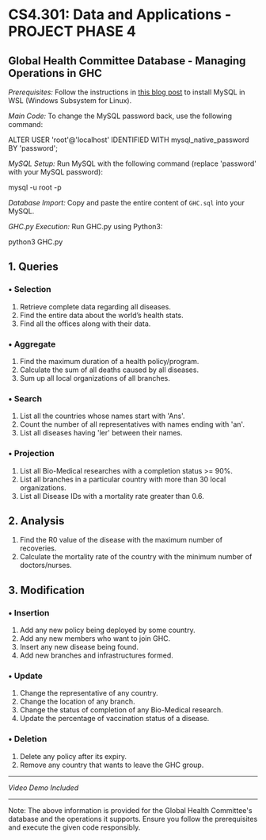 # CS4.301: Data and Applications - PROJECT PHASE 4

## Global Health Committee Database - Managing Operations in GHC

*Prerequisites:* Follow the instructions in [this blog post](https://blog.rajnath.dev/mysql/) to install MySQL in WSL (Windows Subsystem for Linux).

*Main Code:* To change the MySQL password back, use the following command:

ALTER USER 'root'@'localhost' IDENTIFIED WITH mysql_native_password BY 'password';


*MySQL Setup:* Run MySQL with the following command (replace 'password' with your MySQL password):

mysql -u root -p


*Database Import:* Copy and paste the entire content of `GHC.sql` into your MySQL.

*GHC.py Execution:* Run GHC.py using Python3:

python3 GHC.py


## 1. Queries
### • Selection
1. Retrieve complete data regarding all diseases.
2. Find the entire data about the world’s health stats.
3. Find all the offices along with their data.

### • Aggregate
1. Find the maximum duration of a health policy/program.
2. Calculate the sum of all deaths caused by all diseases.
3. Sum up all local organizations of all branches.

### • Search
1. List all the countries whose names start with 'Ans'.
2. Count the number of all representatives with names ending with 'an'.
3. List all diseases having 'ler' between their names.

### • Projection
1. List all Bio-Medical researches with a completion status >= 90%.
2. List all branches in a particular country with more than 30 local organizations.
3. List all Disease IDs with a mortality rate greater than 0.6.

## 2. Analysis
1. Find the R0 value of the disease with the maximum number of recoveries.
2. Calculate the mortality rate of the country with the minimum number of doctors/nurses.

## 3. Modification
### • Insertion
1. Add any new policy being deployed by some country.
2. Add any new members who want to join GHC.
3. Insert any new disease being found.
4. Add new branches and infrastructures formed.

### • Update
1. Change the representative of any country.
2. Change the location of any branch.
3. Change the status of completion of any Bio-Medical research.
4. Update the percentage of vaccination status of a disease.

### • Deletion
1. Delete any policy after its expiry.
2. Remove any country that wants to leave the GHC group.

---

*Video Demo Included*

---


Note: The above information is provided for the Global Health Committee's database and the operations it supports. Ensure you follow the prerequisites and execute the given code responsibly.
